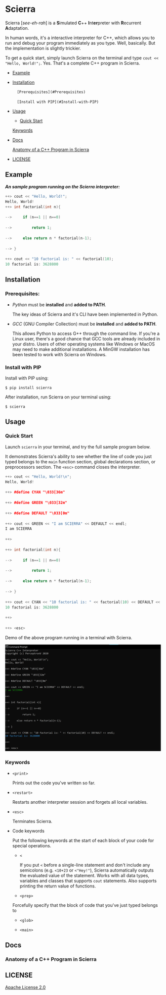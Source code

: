 # Scierra

Scierra [_see-eh-rah_] is a **S**imulated **C**++ **I**nt**er**preter with **R**ecurrent **A**daptation.

In human words, it's a interactive interpreter for C++, which allows you to run and debug your program immediately as you type. Well, basically. But the implementation is slightly trickier.

To get a quick start, simply launch Scierra on the terminal and type `cout << "Hello, World!";`. Yes. That's a complete C++ program in Scierra.

* [Example](#Example)

* [Installation](#Installation)

        [Prerequisites](#Prerequisites)

        [Install with PIP](#Install-with-PIP)

* [Usage](#Usage)

   * [Quick Start](#Quick-Start)
   
   [Keywords](#Keywords)

* [Docs](#Docs)

   [Anatomy of a C++ Program in Scierra](#Anatomy-of-a-C++-Program-in-Scierra)

* [LICENSE](#LICENSE)

## Example

***An sample program running on the Scierra interpreter:***

```cpp
++> cout << "Hello, World!";
Hello, World!
++> int factorial(int n){

-->     if (n==1 || n==0)

-->         return 1;

-->     else return n * factorial(n-1);

--> }

++> cout << "10 factorial is: " << factorial(10);
10 factorial is: 3628800
```

## Installation

### Prerequisites:

* _Python_ must be **installed** and **added to PATH**.
   
   The key ideas of Scierra and it's CLI have been implemented in Python.

* _GCC_ (GNU Compiler Collection) must be **installed** and **added to PATH**.
   
   This allows Python to access G++ through the command line. If you're a Linux user, there's a good chance that GCC tools are already included in your distro. Users of other operating systems like Windows or MacOS may need to make additional installations. A MinGW installation has been tested to work with Scierra on Windows.

### Install with PIP

Install with PIP using:

    $ pip install scierra
  
After installation, run Scierra on your terminal using:

    $ scierra

## Usage

### Quick Start

Launch `scierra` in your terminal, and try the full sample program below.

It demonstrates Scierra's ability to see whether the line of code you just typed belongs to the `main` function section, global declarations section, or preprocessors section. The `<esc>` command closes the interpreter.

```cpp
++> cout << "Hello, World!\n";
Hello, World!

++> #define CYAN "\033[36m"

++> #define GREEN "\033[32m"

++> #define DEFAULT "\033[0m"

++> cout << GREEN << "I am SCIERRA" << DEFAULT << endl;
I am SCIERRA

++>

++> int factorial(int n){

-->     if (n==1 || n==0)

-->         return 1;

-->     else return n * factorial(n-1);

--> }

++> cout << CYAN << "10 factorial is: " << factorial(10) << DEFAULT << endl;
10 factorial is: 3628800

++>

++> <esc>
```

Demo of the above program running in a terminal with Scierra.

![Basic Scierra Demo](static/basic_demo.png "Scierra Basic Demo")

### Keywords

* `<print>`

   Prints out the code you've written so far.

* `<restart>`

   Restarts another interpreter session and forgets all local variables.

* `<esc>`

   Terminates Scierra.

* Code keywords

   Put the following keywords at the start of each block of your code for special operations.

   * `<`
   
      If you put `<` before a single-line statement and don't include any semicolons (e.g. `<10+23` or `<"Hey!"`), Scierra automatically outputs the evaluated value of the statement. Works with all data types, variables and classes that supports `cout` statements. Also supports printing the return value of functions.
   
   * `<prep>`
   
   Forcefully specify that the block of code that you've just typed belongs to 
   
   * `<glob>`
   
   * `<main>`

## Docs

### Anatomy of a C++ Program in Scierra

## LICENSE
[Apache License 2.0](LICENSE)
